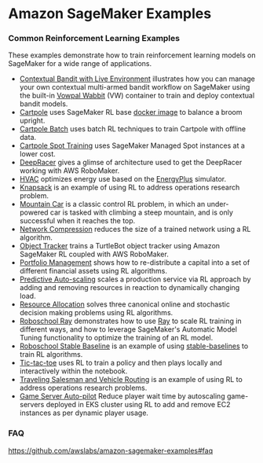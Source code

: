 # Amazon SageMaker Examples

### Common Reinforcement Learning Examples

These examples demonstrate how to train reinforcement learning models on SageMaker for a wide range of applications.

-  [Contextual Bandit with Live Environment](bandits_statlog_vw_customEnv) illustrates how you can manage your own contextual multi-armed bandit workflow on SageMaker using the built-in [Vowpal Wabbit](https://github.com/VowpalWabbit/vowpal_wabbit) (VW) container to train and deploy contextual bandit models.
-  [Cartpole](rl_cartpole_coach) uses SageMaker RL base [docker image](https://github.com/aws/sagemaker-rl-container) to balance a broom upright.
-  [Cartpole Batch](rl_cartpole_batch_coach) uses batch RL techniques to train Cartpole with offline data.
-  [Cartpole Spot Training](rl_managed_spot_cartpole_coach) uses SageMaker Managed Spot instances at a lower cost.
-  [DeepRacer](rl_deepracer_robomaker_coach_gazebo) gives a glimse of architecture used to get the DeepRacer working with AWS RoboMaker.
-  [HVAC](rl_hvac_coach_energyplus) optimizes energy use based on the [EnergyPlus](https://energyplus.net/) simulator.
-  [Knapsack](rl_knapsack_coach_custom) is an example of using RL to address operations research problem.
-  [Mountain Car](rl_mountain_car_coach_gymEnv) is a classic control RL problem, in which an under-powered car is tasked with climbing a steep mountain, and is only successful when it reaches the top.
-  [Network Compression](rl_network_compression_ray_custom) reduces the size of a trained network using a RL algorithm.
-  [Object Tracker](rl_objecttracker_robomaker_coach_gazebo) trains a TurtleBot object tracker using Amazon SageMaker RL coupled with AWS RoboMaker.
-  [Portfolio Management](rl_portfolio_management_coach_customEnv) shows how to re-distribute a capital into a set of different financial assets using RL algorithms.
-  [Predictive Auto-scaling](rl_predictive_autoscaling_coach_customEnv) scales a production service via RL approach by adding and removing resources in reaction to dynamically changing load.
-  [Resource Allocation](rl_resource_allocation_ray_customEnv) solves three canonical online and stochastic decision making problems using RL algorithms.
-  [Roboschool Ray](rl_roboschool_ray) demonstrates how to use [Ray](https://rise.cs.berkeley.edu/projects/ray/) to scale RL training in different ways, and how to leverage SageMaker's Automatic Model Tuning functionality to optimize the training of an RL model.
-  [Roboschool Stable Baseline](rl_roboschool_stable_baselines) is an example of using [stable-baselines](https://stable-baselines.readthedocs.io/en/master/) to train RL algorithms.
-  [Tic-tac-toe](rl_tic_tac_toe_coach_customEnv) uses RL to train a policy and then plays locally and interactively within the notebook.
-  [Traveling Salesman and Vehicle Routing](rl_traveling_salesman_vehicle_routing_coach) is an example of using RL to address operations research problems.
-  [Game Server Auto-pilot](rl_game_server_autopilot) Reduce player wait time by autoscaling game-servers deployed in EKS cluster using RL to add and remove EC2 instances as per dynamic player usage.

### FAQ
https://github.com/awslabs/amazon-sagemaker-examples#faq 
